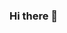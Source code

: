### Hi there 👋

<!--
**Raphaela43/Raphaela43** is a ✨ _special_ ✨ repository because its `README.md` (this file) appears on your GitHub profile.

Here are some ideas to get you started:
Meu nome e Raphaela Baratela
Estou estudando no Alura
Estou desenvolvendo no JavaScript
Voce pode entrar em contato comigo

alurastarestudante@email.com
@aluraestudante
Utilizo este espaco para minha organizacao e compartilhamento dos meus projetos desenvolvidos
- 🔭 I’m currently working on ...
- 🌱 I’m currently learning ...
- 👯 I’m looking to collaborate on ...
- 🤔 I’m looking for help with ...
- 💬 Ask me about ...
- 📫 How to reach me: ...
- 😄 Pronouns: ...
- ⚡ Fun fact: ...
-->
